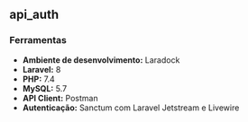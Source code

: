 ## api_auth

### Ferramentas

- <strong>Ambiente de desenvolvimento:</strong> Laradock
- <strong>Laravel:</strong> 8
- <strong>PHP:</strong> 7.4
- <strong>MySQL:</strong> 5.7
- <strong>API Client:</strong> Postman
- <strong>Autenticação:</strong> Sanctum com Laravel Jetstream e Livewire


